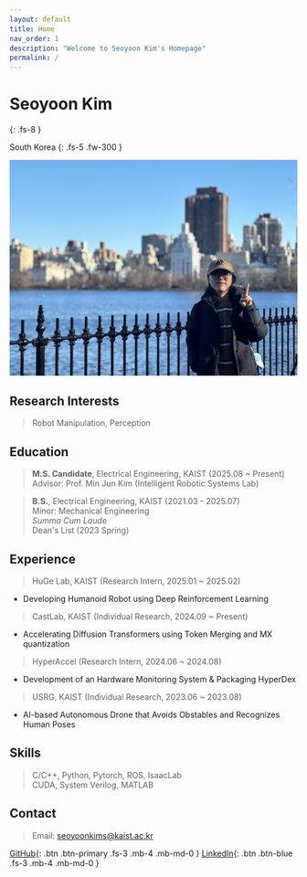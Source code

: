 ```yaml
---
layout: default
title: Home
nav_order: 1
description: "Welcome to Seoyoon Kim's Homepage"
permalink: /
---
```


# Seoyoon Kim
{: .fs-8 }

South Korea
{: .fs-5 .fw-300 }

![ex_screenshot](./assets/images/me2.jpg)  


## Research Interests  

> Robot Manipulation, Perception  


## Education  

> **M.S. Candidate**, Electrical Engineering, KAIST (2025.08 ~ Present)   
> Advisor: Prof. Min Jun Kim (Intelligent Robotic Systems Lab)  

> **B.S.**, Electrical Engineering, KAIST (2021.03 - 2025.07)  
> Minor: Mechanical Engineering  
> *Summa Cum Laude*  
> Dean's List (2023 Spring)  


## Experience  

> HuGe Lab, KAIST (Research Intern, 2025.01 ~ 2025.02)  
- Developing Humanoid Robot using Deep Reinforcement Learning  

> CastLab, KAIST (Individual Research, 2024.09 ~ Present)  
- Accelerating Diffusion Transformers using Token Merging and MX quantization  

> HyperAccel (Research Intern, 2024.06 ~ 2024.08) 
- Development of an Hardware Monitoring System & Packaging HyperDex  

> USRG, KAIST (Individual Research, 2023.06 ~ 2023.08)  
- AI-based Autonomous Drone that Avoids Obstables and Recognizes Human Poses  


## Skills    

> C/C++, Python, Pytorch, ROS, IsaacLab  
> CUDA, System Verilog, MATLAB  


## Contact  
> Email: seoyoonkims@kaist.ac.kr  

[GitHub][GitHub]{: .btn .btn-primary .fs-3 .mb-4 .mb-md-0 }
[LinkedIn][LinkedIn]{: .btn .btn-blue .fs-3 .mb-4 .mb-md-0 }

[Posts]: https://seoyoonkims.github.io/docs/posts/  
[Paper Review]: https://seoyoonkims.github.io/docs/paper_review/  
[HyperAccel]: https://seoyoonkims.github.io/docs/HyperAccel/  
[GitHub]: https://github.com/seoyoonkims/
[LinkedIn]: https://www.linkedin.com/in/kim-seoyoon-9085b3319/